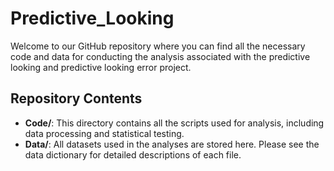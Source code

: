 # Predictive_Looking

Welcome to our GitHub repository where you can find all the necessary code and data for conducting the analysis associated with the predictive looking and predictive looking error project. 

## Repository Contents

- **Code/**: This directory contains all the scripts used for analysis, including data processing and statistical testing.
- **Data/**: All datasets used in the analyses are stored here. Please see the data dictionary for detailed descriptions of each file.


